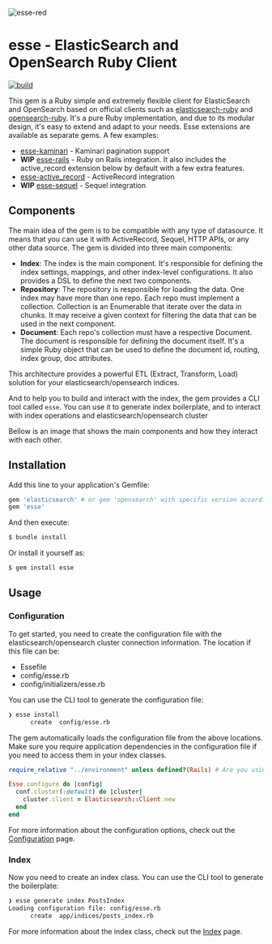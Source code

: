 ![esse-red](https://user-images.githubusercontent.com/18994/186032704-f1c9ce86-a41a-41ae-a224-30f4b382c012.png)


# esse - ElasticSearch and OpenSearch Ruby Client

[![build](https://github.com/marcosgz/esse/actions/workflows/build.yml/badge.svg)](https://github.com/marcosgz/esse/actions/workflows/build.yml)

This gem is a Ruby simple and extremely flexible client for ElasticSearch and OpenSearch based on official clients such as [elasticsearch-ruby](https://github.com/elastic/elasticsearch-ruby) and [opensearch-ruby](https://github.com/opensearch-project/opensearch-ruby). It's a pure Ruby implementation, and due to its modular design, it's easy to extend and adapt to your needs. Esse extensions are available as separate gems. A few examples:

- [esse-kaminari](https://github.com/marcosgz/esse-kaminari) - Kaminari pagination support
- **WIP** [esse-rails](https://github.com/marcosgz/esse-rails) - Ruby on Rails integration. It also includes the active_record extension below by default with a few extra features.
- [esse-active_record](https://github.com/marcosgz/esse-active_record) - ActiveRecord integration
- **WIP** [esse-sequel](https://github.com/marcosgz/esse-sequel) - Sequel integration

## Components

The main idea of the gem is to be compatible with any type of datasource. It means that you can use it with ActiveRecord, Sequel, HTTP APIs, or any other data source. The gem is divided into three main components:

* **Index**: The index is the main component. It's responsible for defining the index settings, mappings, and other index-level configurations. It also provides a DSL to define the next two components.
* **Repository**: The repository is responsible for loading the data. One index may have more than one repo. Each repo must implement a collection. Collection is an Enumerable that iterate over the data in chunks. It may receive a given context for filtering the data that can be used in the next component.
* **Document**: Each repo's collection must have a respective Document. The document is responsible for defining the document itself. It's a simple Ruby object that can be used to define the document id, routing, index group, doc attributes.

This architecture provides a powerful ETL (Extract, Transform, Load) solution for your elasticsearch/opensearch indices.


And to help you to build and interact with the index, the gem provides a CLI tool called `esse`. You can use it to generate index boilerplate, and to interact with index operations and elasticsearch/opensearch cluster

Bellow is an image that shows the main components and how they interact with each other.

## Installation

Add this line to your application's Gemfile:

```ruby
gem 'elasticsearch' # or gem 'opensearch' with specific version according to your elasticsearch/opensearch cluster
gem 'esse'
```

And then execute:

```bash
$ bundle install
```

Or install it yourself as:

```bash
$ gem install esse
```

## Usage

### Configuration
To get started, you need to create the configuration file with the elasticsearch/opensearch cluster connection information. The location if this file can be:

* Essefile
* config/esse.rb
* config/initializers/esse.rb

You can use the CLI tool to generate the configuration file:

```bash
❯ esse install
      create  config/esse.rb
```

The gem automatically loads the configuration file from the above locations. Make sure you require application dependencies in the configuration file if you need to access them in your index classes.

```ruby
require_relative "../environment" unless defined?(Rails) # Are you using Rails? check out esse-rails gem ;)

Esse.configure do |config|
  conf.cluster(:default) do |cluster|
    cluster.client = Elasticsearch::Client.new
  end
end
```

For more information about the configuration options, check out the [Configuration](wiki/Configuration) page.


### Index

Now you need to create an index class. You can use the CLI tool to generate the boilerplate:

```bash
❯ esse generate index PostsIndex
Loading configuration file: config/esse.rb
      create  app/indices/posts_index.rb
```

For more information about the index class, check out the [Index](wiki/Index) page.

